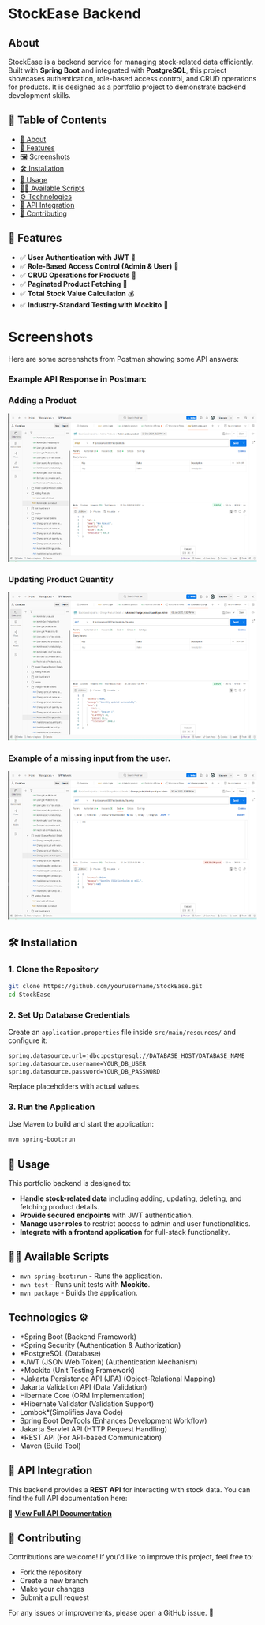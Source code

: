 # StockEase Backend

## About
StockEase is a backend service for managing stock-related data efficiently. Built with **Spring Boot** and integrated with **PostgreSQL**, this project showcases authentication, role-based access control, and CRUD operations for products. It is designed as a portfolio project to demonstrate backend development skills.

## 📖 Table of Contents
- [📌 About](#-about)
- [🚀 Features](#-features)
- [🖼️ Screenshots](#-screenshots)
- [🛠️ Installation](#-installation)
- [📌 Usage](#-usage)
- [🧑‍💻 Available Scripts](#-available-scripts)
- [⚙️ Technologies](#-technologies)
- [🔗 API Integration](#-api-integration)
- [🤝 Contributing](#-contributing)

## 🚀 Features
- ✅ **User Authentication with JWT** 🔑
- ✅ **Role-Based Access Control (Admin & User)** 👥
- ✅ **CRUD Operations for Products** 📝
- ✅ **Paginated Product Fetching** 📑
- ✅ **Total Stock Value Calculation** 💰
- ✅ **Industry-Standard Testing with Mockito** 🧪

# Screenshots
Here are some screenshots from Postman showing some API answers:

### Example API Response in Postman:

### Adding a Product
<img src="./src/assets/imgs/project-image.png" alt="Adding Product" width="600" height="300"/>

### Updating Product Quantity

<img src="./src/assets/imgs/updateQuantity.png" alt="Update Quantity" width="600" height="300"/>

### Example of a missing input from the user.

<img src="./src/assets/imgs/Missingquantity.png" alt="Missing quantity" width="600" height="300"/>

## 🛠️ Installation
### **1. Clone the Repository**
```bash
git clone https://github.com/yourusername/StockEase.git
cd StockEase
```

### **2. Set Up Database Credentials**
Create an `application.properties` file inside `src/main/resources/` and configure it:
```properties
spring.datasource.url=jdbc:postgresql://DATABASE_HOST/DATABASE_NAME
spring.datasource.username=YOUR_DB_USER
spring.datasource.password=YOUR_DB_PASSWORD
```
Replace placeholders with actual values.

### **3. Run the Application**
Use Maven to build and start the application:
```bash
mvn spring-boot:run
```

## 📌 Usage
This portfolio backend is designed to:
- **Handle stock-related data** including adding, updating, deleting, and fetching product details.
- **Provide secured endpoints** with JWT authentication.
- **Manage user roles** to restrict access to admin and user functionalities.
- **Integrate with a frontend application** for full-stack functionality.

## 🧑‍💻 Available Scripts
- `mvn spring-boot:run` - Runs the application.
- `mvn test` - Runs unit tests with **Mockito**.
- `mvn package` - Builds the application.

##  Technologies ⚙️
- *Spring Boot (Backend Framework)
- *Spring Security (Authentication & Authorization)
- *PostgreSQL (Database)
- *JWT (JSON Web Token) (Authentication Mechanism)
- *Mockito (Unit Testing Framework)
- *Jakarta Persistence API (JPA) (Object-Relational Mapping)
- Jakarta Validation API (Data Validation)
- Hibernate Core (ORM Implementation)
- *Hibernate Validator (Validation Support)
- Lombok*(Simplifies Java Code)
- Spring Boot DevTools (Enhances Development Workflow)
- Jakarta Servlet API (HTTP Request Handling)
- *REST API (For API-based Communication)
- Maven (Build Tool)

## 🔗 API Integration
This backend provides a **REST API** for interacting with stock data. You can find the full API documentation here:

📌 **[View Full API Documentation](src/main/docs/api.md)**

## 🤝 Contributing
Contributions are welcome! If you'd like to improve this project, feel free to:
- Fork the repository
- Create a new branch
- Make your changes
- Submit a pull request

For any issues or improvements, please open a GitHub issue. 🚀




